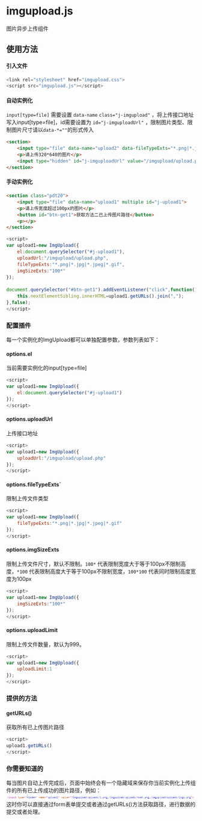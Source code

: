 # imgupload.js

图片异步上传组件


## 使用方法

#### 引入文件

```js
<link rel="stylesheet" href="imgupload.css">
<script src="imgupload.js"></script>
```

#### 自动实例化

`input[type=file]` 需要设置 `data-name` `class="j-imgupload"` ，将上传接口地址写入input[type=file]，id需要设置为 `id="j-imguploadUrl"` ，限制图片类型、限制图片尺寸请以`data-*=""`的形式传入

```html
<section>
	<input type="file" data-name="upload2" data-fileTypeExts="*.png|*.jpg" data-imgSizeExts="320*640" class="j-imgupload"> 
	<p>请上传320*640的图片</p>
	<input type="hidden" id="j-imguploadUrl" value="/imgupload/upload.php"><!-- 上传接口埋点 -->
</section>
```

#### 手动实例化

```html
<section class="pdt20">
	<input type="file" data-name="upload1" multiple id="j-upload1">
	<p>请上传宽度超过100px的图片</p>
	<button id="btn-get1">获取方法二已上传图片路径</button>
	<p></p>
</section>
```

```js
<script>
var upload1=new ImgUpload({
	el:document.querySelector("#j-upload1"),
	uploadUrl:"/imgupload/upload.php",
	fileTypeExts:"*.png|*.jpg|*.jpeg|*.gif",
	imgSizeExts:"100*"
});

document.querySelector("#btn-get1").addEventListener("click",function(){
	this.nextElementSibling.innerHTML=upload1.getURLs().join(",");
},false);
</script>
```

### 配置插件

每一个实例化的ImgUpload都可以单独配置参数，参数列表如下：

#### options.el 

当前需要实例化的input[type=file]

```js
<script>
var upload1=new ImgUpload({
	el:document.querySelector("#j-upload1")
});
</script>
```

#### options.uploadUrl

上传接口地址

```js
<script>
var upload1=new ImgUpload({
	uploadUrl:"/imgupload/upload.php"
});
</script>
```

#### options.fileTypeExts`

限制上传文件类型

```js
<script>
var upload1=new ImgUpload({
	fileTypeExts:"*.png|*.jpg|*.jpeg|*.gif"
});
</script>
```

#### options.imgSizeExts

限制上传文件尺寸，默认不限制。`100*` 代表限制宽度大于等于100px不限制高度，`*100` 代表限制高度大于等于100px不限制宽度，`100*100` 代表同时限制高度宽度为100px

```js
<script>
var upload1=new ImgUpload({
	imgSizeExts:"100*"
});
</script>
```

#### options.uploadLimit

限制上传文件数量，默认为999。

```js
<script>
var upload1=new ImgUpload({
	uploadLimit:1
});
</script>
```

### 提供的方法

#### getURLs()

获取所有已上传图片路径

```js
<script>
upload1.getURLs()
</script>
```

### 你需要知道的
每当图片自动上传完成后，页面中始终会有一个隐藏域来保存你当前实例化上传组件的所有已上传成功的图片路径，例如：
<img src="exmaple1.png" alt="">
这时你可以直接通过form表单提交或者通过getURLs()方法获取路径，进行数据的提交或者处理。